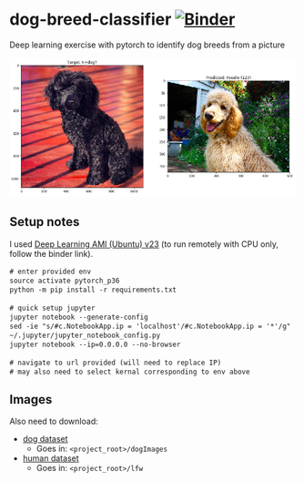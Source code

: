 # dog-breed-classifier [![Binder](https://mybinder.org/badge_logo.svg)](https://mybinder.org/v2/gh/danwild/dog-breed-classifier/master)
Deep learning exercise with pytorch to identify dog breeds from a picture

![Screenshot](/screenshots/poodle.png?raw=true)

## Setup notes
I used [Deep Learning AMI (Ubuntu) v23](https://aws.amazon.com/marketplace/pp/B077GCH38C) (to run remotely with CPU only, follow the binder link).

```
# enter provided env
source activate pytorch_p36
python -m pip install -r requirements.txt

# quick setup jupyter
jupyter notebook --generate-config
sed -ie "s/#c.NotebookApp.ip = 'localhost'/#c.NotebookApp.ip = '*'/g" ~/.jupyter/jupyter_notebook_config.py
jupyter notebook --ip=0.0.0.0 --no-browser

# navigate to url provided (will need to replace IP)
# may also need to select kernal corresponding to env above
```

## Images

Also need to download:
- [dog dataset](https://s3-us-west-1.amazonaws.com/udacity-aind/dog-project/dogImages.zip)
  - Goes in: `<project_root>/dogImages`
- [human dataset](https://s3-us-west-1.amazonaws.com/udacity-aind/dog-project/lfw.zip)
  - Goes in: `<project_root>/lfw`
